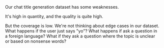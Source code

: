 Our chat title generation dataset has some weaknesses.

It's high in quantity, and the quality is quite high.

But the coverage is low. We're not thinking about edge cases in our dataset. What happens if the user just says "yo"? What happens if ask a question in a foreign language? What if they ask a question where the topic is unclear or based on nonsense words?
